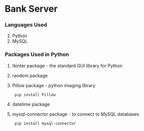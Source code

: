 # Bank Server

### Languages Used
1. Python
2. MySQL

### Packages Used in Python

1. tkinter package - the standard GUI library for Python
2. random package 
3. Pillow package - python imaging library

   		pip install Pillow
4. datetime package
5. mysql-connector package - to connect to MySQL databases

		pip install mysql-connector
